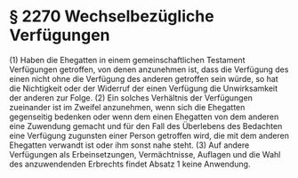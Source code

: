 # § 2270 Wechselbezügliche Verfügungen
(1) Haben die Ehegatten in einem gemeinschaftlichen Testament Verfügungen getroffen, von denen anzunehmen ist, dass die Verfügung des einen nicht ohne die Verfügung des anderen getroffen sein würde, so hat die Nichtigkeit oder der Widerruf der einen Verfügung die Unwirksamkeit der anderen zur Folge.
(2) Ein solches Verhältnis der Verfügungen zueinander ist im Zweifel anzunehmen, wenn sich die Ehegatten gegenseitig bedenken oder wenn dem einen Ehegatten von dem anderen eine Zuwendung gemacht und für den Fall des Überlebens des Bedachten eine Verfügung zugunsten einer Person getroffen wird, die mit dem anderen Ehegatten verwandt ist oder ihm sonst nahe steht.
(3) Auf andere Verfügungen als Erbeinsetzungen, Vermächtnisse, Auflagen und die Wahl des anzuwendenden Erbrechts findet Absatz 1 keine Anwendung.